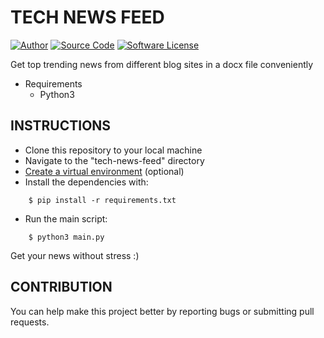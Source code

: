 # **TECH NEWS FEED**

[![Author](http://img.shields.io/badge/author-crafter_deo-blue.svg)](https://github.com/crafter-deo)
[![Source Code](http://img.shields.io/badge/source-crafter_deo/Tech_News_feed-blue.svg)](https://github.com/Crafter-deo/tech-news-feed)
[![Software License](https://img.shields.io/badge/license-MIT-brightgreen.svg)](LICENSE)

Get top trending news from different blog sites in a docx file conveniently

* Requirements
    * Python3

## INSTRUCTIONS
- Clone this repository to your local machine
- Navigate to the "tech-news-feed" directory
- [Create a virtual environment](https://docs.python.org/3/library/venv.html) (optional)
- Install the dependencies with:
```
    $ pip install -r requirements.txt
```

- Run the main script:
```
    $ python3 main.py
```

Get your news without stress :)

## CONTRIBUTION

You can help make this project better by reporting bugs or submitting pull requests.
